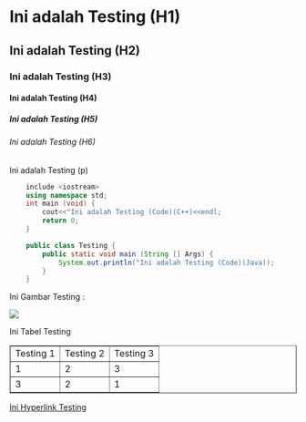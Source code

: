 # Ini adalah Testing (H1)

## Ini adalah Testing (H2)

### Ini adalah Testing (H3)

#### Ini adalah Testing (H4)

##### Ini adalah Testing (H5)

###### Ini adalah Testing (H6)

Ini adalah Testing (p)

```c++
	include <iostream>
	using namespace std;
	int main (void) {
		cout<<"Ini adalah Testing (Code)(C++)<<endl;
		return 0;
	}
```
```java
	public class Testing {
		public static void main (String [] Args) {
			System.out.println("Ini adalah Testing (Code)(Java));
		}
	}
```

Ini Gambar Testing :

![](https://anz007.github.io/Testing/files/testing.jpg)

Ini Tabel Testing

<table width="200" border="1">

<tbody>

<tr>

<td>Testing 1</td>

<td>Testing 2</td>

<td>Testing 3</td>

</tr>

<tr>

<td>1</td>

<td>2</td>

<td>3</td>

</tr>

<tr>

<td>3</td>

<td>2</td>

<td>1</td>

</tr>

</tbody>

</table>

[Ini Hyperlink Testing](https://testing2.github.arviandri.tk)
